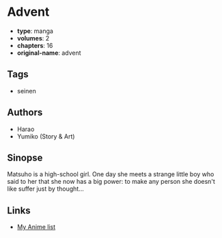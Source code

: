 # Advent

-   **type**: manga
-   **volumes**: 2
-   **chapters**: 16
-   **original-name**: advent

## Tags

-   seinen

## Authors

-   Harao
-   Yumiko (Story & Art)

## Sinopse

Matsuho is a high-school girl. One day she meets a strange little boy who said to her that she now has a big power: to make any person she doesn't like suffer just by thought...

## Links

-   [My Anime list](https://myanimelist.net/manga/18351/Advent)
